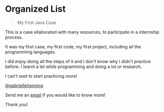 
# Organized List

> My First Java Case

This is a case ellaborated with many resources, to participate in a internship process. 

It was my first case, my first code, my first project, including all the programming languages. 

I did enjoy doing all the steps of it and I don't know why I didn't practice before. 
I learnt a lot while programming and doing a lot or research.

I can't wait to start practicing more!


[@gabriellehenning](https://www.github.com/gabriellehenning)


Send me an [email](https://mail.google.com/mail/u/0/?fs=1&to=henning.gabrielle@gmail.com&su=SUBJECT&body=&&tf=cm) if you would like to know more!

Thank you!


